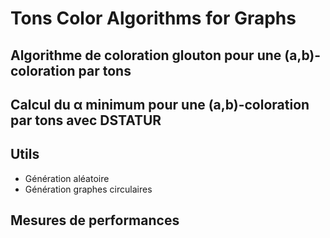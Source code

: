 # Tons Color Algorithms for Graphs

## Algorithme de coloration glouton pour une (a,b)-coloration par tons

## Calcul du α minimum pour une (a,b)-coloration par tons avec DSTATUR

## Utils
- Génération aléatoire
- Génération graphes circulaires

## Mesures de performances